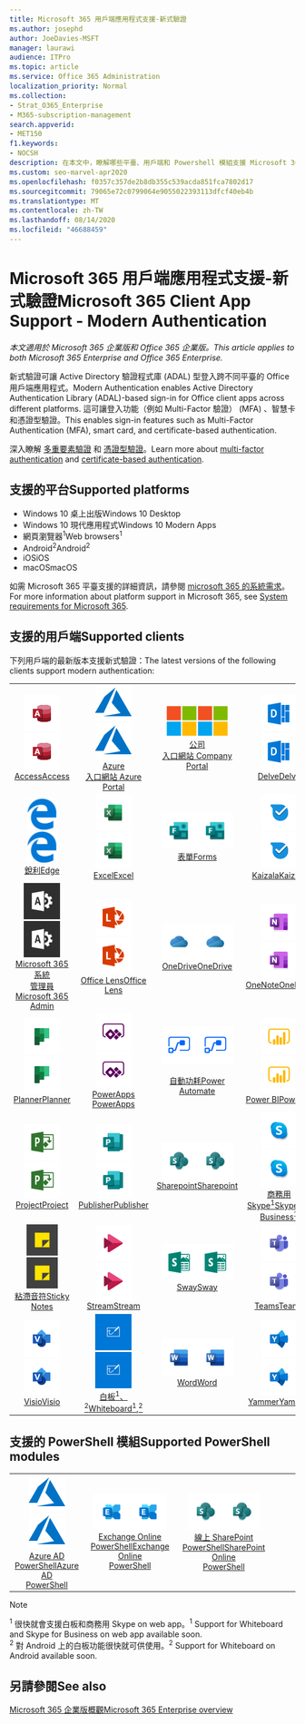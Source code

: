 ```yaml
---
title: Microsoft 365 用戶端應用程式支援-新式驗證
ms.author: josephd
author: JoeDavies-MSFT
manager: laurawi
audience: ITPro
ms.topic: article
ms.service: Office 365 Administration
localization_priority: Normal
ms.collection:
- Strat_O365_Enterprise
- M365-subscription-management
search.appverid:
- MET150
f1.keywords:
- NOCSH
description: 在本文中，瞭解哪些平臺、用戶端和 Powershell 模組支援 Microsoft 365 的新式驗證。
ms.custom: seo-marvel-apr2020
ms.openlocfilehash: f0357c357de2b8db355c539acda851fca7802d17
ms.sourcegitcommit: 79065e72c0799064e9055022393113dfcf40eb4b
ms.translationtype: MT
ms.contentlocale: zh-TW
ms.lasthandoff: 08/14/2020
ms.locfileid: "46688459"
---
```

# <a name="microsoft-365-client-app-support---modern-authentication"></a><span data-ttu-id="4cc19-103">Microsoft 365 用戶端應用程式支援-新式驗證</span><span class="sxs-lookup"><span data-stu-id="4cc19-103">Microsoft 365 Client App Support - Modern Authentication</span></span>

<span data-ttu-id="4cc19-104">*本文適用於 Microsoft 365 企業版和 Office 365 企業版。*</span><span class="sxs-lookup"><span data-stu-id="4cc19-104">*This article applies to both Microsoft 365 Enterprise and Office 365 Enterprise.*</span></span>

<span data-ttu-id="4cc19-105">新式驗證可讓 Active Directory 驗證程式庫 (ADAL) 型登入跨不同平臺的 Office 用戶端應用程式。</span><span class="sxs-lookup"><span data-stu-id="4cc19-105">Modern Authentication enables Active Directory Authentication Library (ADAL)-based sign-in for Office client apps across different platforms.</span></span> <span data-ttu-id="4cc19-106">這可讓登入功能（例如 Multi-Factor 驗證） (MFA) 、智慧卡和憑證型驗證。</span><span class="sxs-lookup"><span data-stu-id="4cc19-106">This enables sign-in features such as Multi-Factor Authentication (MFA), smart card, and certificate-based authentication.</span></span>

<span data-ttu-id="4cc19-107">深入瞭解 [多重要素驗證](https://docs.microsoft.com/azure/active-directory/authentication/multi-factor-authentication) 和 [憑證型驗證](https://docs.microsoft.com/azure/active-directory/active-directory-certificate-based-authentication-get-started)。</span><span class="sxs-lookup"><span data-stu-id="4cc19-107">Learn more about [multi-factor authentication](https://docs.microsoft.com/azure/active-directory/authentication/multi-factor-authentication) and [certificate-based authentication](https://docs.microsoft.com/azure/active-directory/active-directory-certificate-based-authentication-get-started).</span></span>

## <a name="supported-platforms"></a><span data-ttu-id="4cc19-108">支援的平台</span><span class="sxs-lookup"><span data-stu-id="4cc19-108">Supported platforms</span></span>

 - <span data-ttu-id="4cc19-109">Windows 10 桌上出版</span><span class="sxs-lookup"><span data-stu-id="4cc19-109">Windows 10 Desktop</span></span>
 - <span data-ttu-id="4cc19-110">Windows 10 現代應用程式</span><span class="sxs-lookup"><span data-stu-id="4cc19-110">Windows 10 Modern Apps</span></span>
 - <span data-ttu-id="4cc19-111">網頁瀏覽器<sup>1</sup></span><span class="sxs-lookup"><span data-stu-id="4cc19-111">Web browsers<sup>1</sup></span></span>
 - <span data-ttu-id="4cc19-112">Android<sup>2</sup></span><span class="sxs-lookup"><span data-stu-id="4cc19-112">Android<sup>2</sup></span></span>
 - <span data-ttu-id="4cc19-113">iOS</span><span class="sxs-lookup"><span data-stu-id="4cc19-113">iOS</span></span>
 - <span data-ttu-id="4cc19-114">macOS</span><span class="sxs-lookup"><span data-stu-id="4cc19-114">macOS</span></span>

<span data-ttu-id="4cc19-115">如需 Microsoft 365 平臺支援的詳細資訊，請參閱 [microsoft 365 的系統需求](https://products.office.com/office-system-requirements)。</span><span class="sxs-lookup"><span data-stu-id="4cc19-115">For more information about platform support in Microsoft 365, see [System requirements for Microsoft 365](https://products.office.com/office-system-requirements).</span></span>

## <a name="supported-clients"></a><span data-ttu-id="4cc19-116">支援的用戶端</span><span class="sxs-lookup"><span data-stu-id="4cc19-116">Supported clients</span></span>

<span data-ttu-id="4cc19-117">下列用戶端的最新版本支援新式驗證：</span><span class="sxs-lookup"><span data-stu-id="4cc19-117">The latest versions of the following clients support modern authentication:</span></span>

| | | | | | |
|:---:|:---:|:---:|:---:|:---:|:---:|
| <span data-ttu-id="4cc19-118">![Access 圖示](../media/o365-access-64x64.png)</span><span class="sxs-lookup"><span data-stu-id="4cc19-118">![Access icon](../media/o365-access-64x64.png)</span></span> <br> [<span data-ttu-id="4cc19-119">Access</span><span class="sxs-lookup"><span data-stu-id="4cc19-119">Access</span></span>](https://products.office.com/access) | <span data-ttu-id="4cc19-120">![Azure 圖示](../media/o365-azure-64x64.png)</span><span class="sxs-lookup"><span data-stu-id="4cc19-120">![Azure icon](../media/o365-azure-64x64.png)</span></span> <br> [<span data-ttu-id="4cc19-121">Azure <br> 入口網站 </span><span class="sxs-lookup"><span data-stu-id="4cc19-121">Azure <br> Portal </span></span>](https://azure.microsoft.com/features/azure-portal/) | <span data-ttu-id="4cc19-122">![公司入口網站圖示](../media/o365-microsoft-64x64.png)</span><span class="sxs-lookup"><span data-stu-id="4cc19-122">![Company portal icon](../media/o365-microsoft-64x64.png)</span></span> <br> [<span data-ttu-id="4cc19-123">公司 <br> 入口網站 </span><span class="sxs-lookup"><span data-stu-id="4cc19-123">Company <br> Portal </span></span>](https://docs.microsoft.com/intune-user-help/sign-in-to-the-company-portal) | <span data-ttu-id="4cc19-124">![Delve 圖示](../media/o365-delve-64x64.png)</span><span class="sxs-lookup"><span data-stu-id="4cc19-124">![Delve icon](../media/o365-delve-64x64.png)</span></span> <br> [<span data-ttu-id="4cc19-125">Delve</span><span class="sxs-lookup"><span data-stu-id="4cc19-125">Delve</span></span>](https://products.office.com/business/intelligent-search) | <span data-ttu-id="4cc19-126">![Dynamics 365 圖示](../media/o365-dynamics365-64x64.png)</span><span class="sxs-lookup"><span data-stu-id="4cc19-126">![Dynamics 365 icon](../media/o365-dynamics365-64x64.png)</span></span> <br> [<span data-ttu-id="4cc19-127">Dynamics 365</span><span class="sxs-lookup"><span data-stu-id="4cc19-127">Dynamics 365</span></span>](https://dynamics.microsoft.com) 
| <span data-ttu-id="4cc19-128">![Edge 圖示](../media/o365-edge-64x64.png)</span><span class="sxs-lookup"><span data-stu-id="4cc19-128">![Edge icon](../media/o365-edge-64x64.png)</span></span> <br> [<span data-ttu-id="4cc19-129">銳利</span><span class="sxs-lookup"><span data-stu-id="4cc19-129">Edge</span></span>](https://www.microsoft.com/windows/microsoft-edge) | <span data-ttu-id="4cc19-130">![Excel 圖示](../media/o365-excel-64x64.png)</span><span class="sxs-lookup"><span data-stu-id="4cc19-130">![Excel icon](../media/o365-excel-64x64.png)</span></span> <br> [<span data-ttu-id="4cc19-131">Excel</span><span class="sxs-lookup"><span data-stu-id="4cc19-131">Excel</span></span>](https://products.office.com/excel) | <span data-ttu-id="4cc19-132">![表單圖示](../media/o365-forms-64x64.png)</span><span class="sxs-lookup"><span data-stu-id="4cc19-132">![Forms icon](../media/o365-forms-64x64.png)</span></span> <br> [<span data-ttu-id="4cc19-133">表單</span><span class="sxs-lookup"><span data-stu-id="4cc19-133">Forms</span></span>](https://flow.microsoft.com/connectors/shared_microsoftforms/microsoft-forms/) | <span data-ttu-id="4cc19-134">![Kaizala 圖示](../media/o365-kaizala-64x64.png)</span><span class="sxs-lookup"><span data-stu-id="4cc19-134">![Kaizala icon](../media/o365-kaizala-64x64.png)</span></span> <br> [<span data-ttu-id="4cc19-135">Kaizala</span><span class="sxs-lookup"><span data-stu-id="4cc19-135">Kaizala</span></span>](https://products.office.com/en/business/microsoft-kaizala) | <span data-ttu-id="4cc19-136">![Office.com 圖示](../media/o365-office-64x64.png)</span><span class="sxs-lookup"><span data-stu-id="4cc19-136">![Office.com icon](../media/o365-office-64x64.png)</span></span> <br> [<span data-ttu-id="4cc19-137">Office.com</span><span class="sxs-lookup"><span data-stu-id="4cc19-137">Office.com</span></span>](https://www.office.com/) 
| <span data-ttu-id="4cc19-138">![Office 365 系統管理員圖示](../media/o365-o365admin-64x64.png)</span><span class="sxs-lookup"><span data-stu-id="4cc19-138">![Office 365 Admin icon](../media/o365-o365admin-64x64.png)</span></span> <br> [<span data-ttu-id="4cc19-139">Microsoft 365 系統 <br> 管理員</span><span class="sxs-lookup"><span data-stu-id="4cc19-139">Microsoft 365 <br> Admin</span></span>](https://products.office.com/business/manage-office-365-admin-app) | <span data-ttu-id="4cc19-140">![鏡頭圖示](../media/o365-lens-64x64.png)</span><span class="sxs-lookup"><span data-stu-id="4cc19-140">![Lens icon](../media/o365-lens-64x64.png)</span></span> <br> [<span data-ttu-id="4cc19-141">Office Lens</span><span class="sxs-lookup"><span data-stu-id="4cc19-141">Office Lens</span></span>](https://www.microsoft.com/p/office-lens/9wzdncrfj3t8?activetab=pivot%3Aoverviewtab) | <span data-ttu-id="4cc19-142">![商務用 OneDrive 圖示](../media/o365-OneDrive-64x64.png)</span><span class="sxs-lookup"><span data-stu-id="4cc19-142">![OneDrive for Business icon](../media/o365-OneDrive-64x64.png)</span></span> <br> [<span data-ttu-id="4cc19-143">OneDrive</span><span class="sxs-lookup"><span data-stu-id="4cc19-143">OneDrive</span></span>](https://products.office.com/onedrive-for-business/online-cloud-storage) |  <span data-ttu-id="4cc19-144">![OneNote 圖示](../media/o365-OneNote-64x64.png)</span><span class="sxs-lookup"><span data-stu-id="4cc19-144">![OneNote icon](../media/o365-OneNote-64x64.png)</span></span> <br> [<span data-ttu-id="4cc19-145">OneNote</span><span class="sxs-lookup"><span data-stu-id="4cc19-145">OneNote</span></span>](https://products.office.com/onenote) | <span data-ttu-id="4cc19-146">![Outlook 圖示](../media/o365-outlook-64x64.png)</span><span class="sxs-lookup"><span data-stu-id="4cc19-146">![Outlook icon](../media/o365-outlook-64x64.png)</span></span> <br> [<span data-ttu-id="4cc19-147">Outlook</span><span class="sxs-lookup"><span data-stu-id="4cc19-147">Outlook</span></span>](https://products.office.com/outlook) 
| <span data-ttu-id="4cc19-148">![Planner 圖示](../media/o365-planner-64x64.png)</span><span class="sxs-lookup"><span data-stu-id="4cc19-148">![Planner icon](../media/o365-planner-64x64.png)</span></span> <br> [<span data-ttu-id="4cc19-149">Planner</span><span class="sxs-lookup"><span data-stu-id="4cc19-149">Planner</span></span>](https://products.office.com/business/task-management-software) | <span data-ttu-id="4cc19-150">![PowerApps 圖示](../media/o365-powerapps-64x64.png)</span><span class="sxs-lookup"><span data-stu-id="4cc19-150">![PowerApps icon](../media/o365-powerapps-64x64.png)</span></span> <br> [<span data-ttu-id="4cc19-151">PowerApps </span><span class="sxs-lookup"><span data-stu-id="4cc19-151">PowerApps </span></span>](https://powerapps.microsoft.com) | <span data-ttu-id="4cc19-152">![電源自動圖示](../media/o365-flow-64x64.png)</span><span class="sxs-lookup"><span data-stu-id="4cc19-152">![Power Automate icon](../media/o365-flow-64x64.png)</span></span> <br> [<span data-ttu-id="4cc19-153"><br>自動功耗</span><span class="sxs-lookup"><span data-stu-id="4cc19-153">Power <br> Automate</span></span>](https://flow.microsoft.com) | <span data-ttu-id="4cc19-154">![PowerBI 圖示](../media/o365-powerbi-64x64.png)</span><span class="sxs-lookup"><span data-stu-id="4cc19-154">![PowerBI icon](../media/o365-powerbi-64x64.png)</span></span> <br> [<span data-ttu-id="4cc19-155">Power BI</span><span class="sxs-lookup"><span data-stu-id="4cc19-155">Power BI</span></span>](https://powerbi.microsoft.com)| <span data-ttu-id="4cc19-156">![PowerPoint 圖示](../media/o365-powerpoint-64x64.png)</span><span class="sxs-lookup"><span data-stu-id="4cc19-156">![PowerPoint icon](../media/o365-powerpoint-64x64.png)</span></span> <br> [<span data-ttu-id="4cc19-157">PowerPoint</span><span class="sxs-lookup"><span data-stu-id="4cc19-157">PowerPoint</span></span>](https://products.office.com/powerpoint) 
| <span data-ttu-id="4cc19-158">![Project 圖示](../media/o365-project-64x64.png)</span><span class="sxs-lookup"><span data-stu-id="4cc19-158">![Project icon](../media/o365-project-64x64.png)</span></span> <br> [<span data-ttu-id="4cc19-159">Project</span><span class="sxs-lookup"><span data-stu-id="4cc19-159">Project</span></span>](https://products.office.com/project) | <span data-ttu-id="4cc19-160">![Publisher 圖示](../media/o365-publisher-64x64.png)</span><span class="sxs-lookup"><span data-stu-id="4cc19-160">![Publisher icon](../media/o365-publisher-64x64.png)</span></span> <br> [<span data-ttu-id="4cc19-161">Publisher</span><span class="sxs-lookup"><span data-stu-id="4cc19-161">Publisher</span></span>](https://products.office.com/publisher) | <span data-ttu-id="4cc19-162">![SharePoint 圖示](../media/o365-sharepoint-64x64.png)</span><span class="sxs-lookup"><span data-stu-id="4cc19-162">![SharePoint icon](../media/o365-sharepoint-64x64.png)</span></span> <br> [<span data-ttu-id="4cc19-163">Sharepoint</span><span class="sxs-lookup"><span data-stu-id="4cc19-163">Sharepoint</span></span>](https://products.office.com/sharepoint) | <span data-ttu-id="4cc19-164">![商務用 Skype 圖示](../media/o365-skypeforbusiness-64x64.png)</span><span class="sxs-lookup"><span data-stu-id="4cc19-164">![Skype for Business icon](../media/o365-skypeforbusiness-64x64.png)</span></span> <br> [<span data-ttu-id="4cc19-165">商務用 <br> Skype<sup>1</sup></span><span class="sxs-lookup"><span data-stu-id="4cc19-165">Skype for <br> Business<sup>1</sup></span></span>](https://www.skype.com/business/) | <span data-ttu-id="4cc19-166">![StaffHub 圖示](../media/o365-staffhub-64x64.png)</span><span class="sxs-lookup"><span data-stu-id="4cc19-166">![StaffHub icon](../media/o365-staffhub-64x64.png)</span></span> <br> [<span data-ttu-id="4cc19-167">StaffHub</span><span class="sxs-lookup"><span data-stu-id="4cc19-167">StaffHub</span></span>](https://products.office.com/microsoft-staffhub/staff-scheduling-software)
| <span data-ttu-id="4cc19-168">![粘滯音符圖示](../media/o365-stickynotes-64x64.png)</span><span class="sxs-lookup"><span data-stu-id="4cc19-168">![Sticky Notes icon](../media/o365-stickynotes-64x64.png)</span></span> <br> [<span data-ttu-id="4cc19-169">粘滯音符</span><span class="sxs-lookup"><span data-stu-id="4cc19-169">Sticky Notes</span></span>](https://www.microsoft.com/p/microsoft-sticky-notes/9nblggh4qghw) | <span data-ttu-id="4cc19-170">![Stream 圖示](../media/o365-stream-64x64.png)</span><span class="sxs-lookup"><span data-stu-id="4cc19-170">![Stream icon](../media/o365-stream-64x64.png)</span></span> <br> [<span data-ttu-id="4cc19-171">Stream</span><span class="sxs-lookup"><span data-stu-id="4cc19-171">Stream</span></span>](https://stream.microsoft.com) | <span data-ttu-id="4cc19-172">![Sway 圖示](../media/o365-sway-64x64.png)</span><span class="sxs-lookup"><span data-stu-id="4cc19-172">![Sway icon](../media/o365-sway-64x64.png)</span></span> <br> [<span data-ttu-id="4cc19-173">Sway</span><span class="sxs-lookup"><span data-stu-id="4cc19-173">Sway</span></span>](https://sway.com) | <span data-ttu-id="4cc19-174">![Teams 圖示](../media/o365-teams-64x64.png)</span><span class="sxs-lookup"><span data-stu-id="4cc19-174">![Teams icon](../media/o365-teams-64x64.png)</span></span> <br> [<span data-ttu-id="4cc19-175">Teams</span><span class="sxs-lookup"><span data-stu-id="4cc19-175">Teams</span></span>](https://products.office.com/microsoft-teams/group-chat-software) | <span data-ttu-id="4cc19-176">![待辦事項圖示](../media/o365-todo-64x64.png)</span><span class="sxs-lookup"><span data-stu-id="4cc19-176">![To Do icon](../media/o365-todo-64x64.png)</span></span> <br> [<span data-ttu-id="4cc19-177">To Do</span><span class="sxs-lookup"><span data-stu-id="4cc19-177">To Do</span></span>](https://todo.microsoft.com) 
| <span data-ttu-id="4cc19-178">![Visio 圖示](../media/o365-visio-64x64.png)</span><span class="sxs-lookup"><span data-stu-id="4cc19-178">![Visio icon](../media/o365-visio-64x64.png)</span></span> <br> [<span data-ttu-id="4cc19-179">Visio</span><span class="sxs-lookup"><span data-stu-id="4cc19-179">Visio</span></span>](https://products.office.com/visio/flowchart-software) | <span data-ttu-id="4cc19-180">![Whiteboard 圖示](../media/o365-whiteboard-64x64.png)</span><span class="sxs-lookup"><span data-stu-id="4cc19-180">![Whiteboard icon](../media/o365-whiteboard-64x64.png)</span></span> <br> [<span data-ttu-id="4cc19-181">白板<sup>1</sup>、<sup>2</sup></span><span class="sxs-lookup"><span data-stu-id="4cc19-181">Whiteboard<sup>1</sup>,<sup>2</sup></span></span>](https://whiteboard.microsoft.com/) | <span data-ttu-id="4cc19-182">![Word 圖示](../media/o365-word-64x64.png)</span><span class="sxs-lookup"><span data-stu-id="4cc19-182">![Word icon](../media/o365-word-64x64.png)</span></span> <br> [<span data-ttu-id="4cc19-183">Word</span><span class="sxs-lookup"><span data-stu-id="4cc19-183">Word</span></span>](https://products.office.com/word) | <span data-ttu-id="4cc19-184">![Yammer 圖示](../media/o365-yammer-64x64.png)</span><span class="sxs-lookup"><span data-stu-id="4cc19-184">![Yammer icon](../media/o365-yammer-64x64.png)</span></span> <br> [<span data-ttu-id="4cc19-185">Yammer</span><span class="sxs-lookup"><span data-stu-id="4cc19-185">Yammer</span></span>](https://products.office.com/yammer/yammer-overview) | <span data-ttu-id="4cc19-186">![Yammer 圖示](../media/o365-yammer-64x64.png)</span><span class="sxs-lookup"><span data-stu-id="4cc19-186">![Yammer icon](../media/o365-yammer-64x64.png)</span></span> <br> [<span data-ttu-id="4cc19-187">Yammer <br> 通告程式</span><span class="sxs-lookup"><span data-stu-id="4cc19-187">Yammer <br> Notifier</span></span>](https://products.office.com/yammer/yammer-overview) |  |

## <a name="supported-powershell-modules"></a><span data-ttu-id="4cc19-188">支援的 PowerShell 模組</span><span class="sxs-lookup"><span data-stu-id="4cc19-188">Supported PowerShell modules</span></span>

| | | | | | |
|:---:|:---:|:---:|:---:|:---:|:---:|
| <span data-ttu-id="4cc19-189">![Azure 圖示](../media/o365-azure-64x64.png)</span><span class="sxs-lookup"><span data-stu-id="4cc19-189">![Azure icon](../media/o365-azure-64x64.png)</span></span> <br> [<span data-ttu-id="4cc19-190">Azure AD <br> PowerShell</span><span class="sxs-lookup"><span data-stu-id="4cc19-190">Azure AD <br> PowerShell</span></span>](https://docs.microsoft.com/powershell/azure/active-directory/overview?view=azureadps-2.0) | <span data-ttu-id="4cc19-191">![Exchange 圖示](../media/o365-exchange-64x64.png)</span><span class="sxs-lookup"><span data-stu-id="4cc19-191">![Exchange icon](../media/o365-exchange-64x64.png)</span></span> <br> [<span data-ttu-id="4cc19-192">Exchange Online <br> PowerShell</span><span class="sxs-lookup"><span data-stu-id="4cc19-192">Exchange Online <br> PowerShell</span></span>](https://docs.microsoft.com/powershell/exchange/exchange-online/exchange-online-powershell?view=exchange-ps) | <span data-ttu-id="4cc19-193">![SharePoint 圖示](../media/o365-sharepoint-64x64.png)</span><span class="sxs-lookup"><span data-stu-id="4cc19-193">![SharePoint icon](../media/o365-sharepoint-64x64.png)</span></span> <br> [<span data-ttu-id="4cc19-194">線上 SharePoint <br> PowerShell</span><span class="sxs-lookup"><span data-stu-id="4cc19-194">SharePoint Online <br> PowerShell</span></span>](https://docs.microsoft.com/powershell/sharepoint/sharepoint-online/connect-sharepoint-online)

> [!NOTE]
> <span data-ttu-id="4cc19-195"><sup>1</sup> 很快就會支援白板和商務用 Skype on web app。</span><span class="sxs-lookup"><span data-stu-id="4cc19-195"><sup>1</sup> Support for Whiteboard and Skype for Business on web app available soon.</span></span> <br>
> <span data-ttu-id="4cc19-196"><sup>2</sup> 對 Android 上的白板功能很快就可供使用。</span><span class="sxs-lookup"><span data-stu-id="4cc19-196"><sup>2</sup> Support for Whiteboard on Android available soon.</span></span>

## <a name="see-also"></a><span data-ttu-id="4cc19-197">另請參閱</span><span class="sxs-lookup"><span data-stu-id="4cc19-197">See also</span></span>

[<span data-ttu-id="4cc19-198">Microsoft 365 企業版概觀</span><span class="sxs-lookup"><span data-stu-id="4cc19-198">Microsoft 365 Enterprise overview</span></span>](microsoft-365-overview.md)
